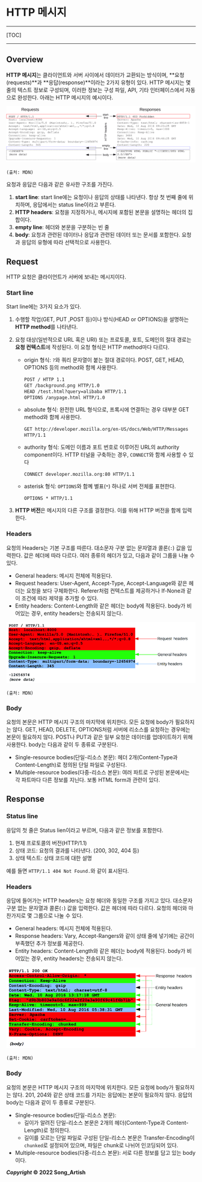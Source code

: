 # HTTP 메시지

---

[TOC]

---



## Overview

**HTTP 메시지**는 클라이언트와 서버 사이에서 데이터가 교환되는 방식이며, **요청(requests)**과 **응답(response)**이라는 2가지 유형이 있다. HTTP 메시지는 몇 줄의 텍스트 정보로 구성되며, 이러한 정보는 구성 파일, API, 기타 인터페이스에서 자동으로 완성한다. 아래는 HTTP 메시지의 예시이다.

![HTTP_messages](img/HTTP_messages.png)

`(출처: MDN)`

요청과 응답은 다음과 같은 유사한 구조를 가진다.

1. **start line**: start line에는 요청이나 응답의 상태를 나타낸다. 항상 첫 번째 줄에 위치하며, 응답에서는 status line이라고 부른다.
2. **HTTP headers**: 요청을 지정하거나, 메시지에 포함된 본문을 설명하는 헤더의 집합이다.
3. **empty line**: 헤더와 본문을 구분하는 빈 줄
4. **body**: 요청과 관련된 데이터나 응답과 관련된 데이터 또는 문서를 포함한다. 요청과 응답의 유형에 따라 선택적으로 사용한다.



## Request

HTTP 요청은 클라이언트가 서버에 보내는 메시지이다.

### Start line

Start line에는 3가지 요소가 있다.

1. 수행할 작업(GET, PUT ,POST 등)이나 방식(HEAD or OPTIONS)을 설명하는 **HTTP method**를 나타낸다.

2. 요청 대상(일반적으로 URL 혹은 URI) 또는 프로토콜, 포트, 도메인의 절대 경로는 **요청 컨텍스트**에 작성된다. 이 요청 형식은 HTTP method마다 다르다.

   - origin 형식: `?`와 쿼리 문자열이 붙는 절대 경로이다. POST, GET, HEAD, OPTIONS 등의 method와 함께 사용한다.

     ```
     POST / HTTP 1.1
     GET /background.png HTTP/1.0
     HEAD /test.html?query=alibaba HTTP/1.1
     OPTIONS /anypage.html HTTP/1.0
     ```

   - absolute 형식: 완전한 URL 형식으로, 프록시에 연결하는 경우 대부분 GET method와 함께 사용한다.

     ```
     GET http://developer.mozilla.org/en-US/docs/Web/HTTP/Messages HTTP/1.1
     ```

   - authority 형식: 도메인 이름과 포트 번호로 이루어진 URL의 authority component이다. HTTP 터널을 구축하는 경우, `CONNECT`와 함께 사용할 수 있다

     ```
     CONNECT developer.mozilla.org:80 HTTP/1.1
     ```

   - asterisk 형식: `OPTIONS`와 함꼐 별표(`*`) 하나로 서버 전체를 표현한다.

     ```
     OPTIONS * HTTP/1.1
     ```

3. **HTTP 버전**은 메시지의 다른 구조를 결정한다. 이를 위해 HTTP 버전을 함께 입력한다.

### Headers

요청의 Headers는 기본 구조를 따른다. 대소문자 구분 없는 문자열과 콜론(`:`) 값을 입력한다. 값은 헤더에 따라 다르다. 여러 종류의 헤더가 있고, 다음과 같이 그룹을 나눌 수 있다.

- General headers: 메시지 전체에 적용된다.
- Request headers: User-Agent, Accept-Type, Accept-Language와 같은 헤더는 요청을 보다 구체화한다. Referer처럼 컨텍스트를 제공하거나 If-None과 같이 조건에 따라 제약을 추가할 수 있다.
- Entity headers: Content-Length와 같은 헤더는 body에 적용된다. body가 비어있는 경우, entity headers는 전송되지 않는다.

![Request_headers](img/Request_headers.png)

`(출처: MDN)`

### Body

요청의 본문은 HTTP 메시지 구조의 마지막에 위치한다. 모든 요청에 body가 필요하지는 않다. GET, HEAD, DELETE, OPTIONS처럼 서버에 리소스를 요청하는 경우에는 본문이 필요하지 않다. POST나 PUT과 같은 일부 요청은 데이터를 업데이트하기 위해 사용한다. body는 다음과 같이 두 종류로 구분된다.

- Single-resource bodies(단일-리소스 본문): 헤더 2개(Content-Type과 Content-Length)로 정의된 단일 파일로 구성된다.
- Multiple-resource bodies(다중-리소스 본문): 여러 파트로 구성된 본문에서는 각 파트마다 다른 정보를 지닌다. 보통 HTML form과 관련이 있다.



## Response

### Status line

응답의 첫 줄은 Status lien이라고 부르며, 다음과 같은 정보를 포함한다.

1. 현재 프로토콜의 버전(HTTP/1.1)
2. 상태 코드: 요청의 결과를 나타낸다. (200, 302, 404 등)
3. 상태 텍스트: 상태 코드에 대한 설명

예를 들면 `HTTP/1.1 404 Not Found.`와 같이 표시된다.

### Headers

응답에 들어가는 HTTP headers는 요청 헤더와 동일한 구조를 가지고 있다. 대소문자 구분 없는 문자열과 콜론(`:`) 값을 입력한다. 값은 헤더에 따라 다르다. 요청의 헤더와 마찬가지로 몇 그룹으로 나눌 수 있다.

- General headers: 메시지 전체에 적용된다.
- Response headers: Vary, Accept-Rangers와 같이 상태 줄에 넣기에는 공간이 부족했던 추가 정보를 제공한다.
- Entity headers: Content-Length와 같은 헤더는 body에 적용된다. body가 비어있는 경우, entity headers는 전송되지 않는다.

![Response_headers](img/Response_headers.png)

`(출처: MDN)`

### Body

요청의 본문은 HTTP 메시지 구조의 마지막에 위치한다. 모든 요청에 body가 필요하지는 않다. 201, 204와 같은 상태 코드를 가지는 응답에는 본문이 필요하지 않다. 응답의 body는 다음과 같이 두 종류로 구분된다.

- Single-resource bodies(단일-리소스 본문):
  - 길이가 알려진 단일-리소스 본문은 2개의 헤더(Content-Type과 Content-Length)로 정의한다.
  - 길이를 모르는 단일 파일로 구성된 단일-리소스 본문은 Transfer-Encoding이 `chunked`로 설정되어 있으며, 파일은 chunk로 나뉘어 인코딩되어 있다.
- Multiple-resource bodies(다중-리소스 본문): 서로 다른 정보를 담고 있는 body이다.



***Copyright* © 2022 Song_Artish**

